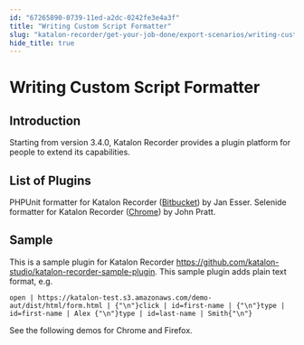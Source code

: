 ```yaml
---
id: "67265890-0739-11ed-a2dc-0242fe3e4a3f"
title: "Writing Custom Script Formatter"
slug: "katalon-recorder/get-your-job-done/export-scenarios/writing-custom-script-formatter"
hide_title: true
---
```

    

# <a id="id_writing-custom-script-formatter" class="anchor_top_offset"/><a id="ariaid-title1" class="anchor_top_offset"/>Writing Custom Script Formatter

    
    
  
    

## <a id="id_1" class="anchor_top_offset"/>Introduction

    
      
<p xmlns="http://www.w3.org/1999/xhtml" className="p">Starting from version 3.4.0, Katalon Recorder provides a plugin   platform for people to extend its capabilities.</p> 
    
  

## <a id="id_2" class="anchor_top_offset"/>List of Plugins

<p xmlns="http://www.w3.org/1999/xhtml" className="p">PHPUnit formatter for Katalon Recorder (<a className="xref j-external-link" href="https://bitbucket.org/inventis/phpunit-formatter-katalon-recorder/src/master/" target="_blank">Bitbucket</a>)   by Jan Esser. Selenide formatter for Katalon Recorder (<a className="xref j-external-link" href="https://chrome.google.com/webstore/detail/selenide-exporter-for-kat/mkbfcgpbkcaieiajhllpdocjfnfcbmlm" target="_blank">Chrome</a>)   by John Pratt.</p> 
    

## <a id="id_3" class="anchor_top_offset"/>Sample

    
      
<p xmlns="http://www.w3.org/1999/xhtml" className="p">This is a sample plugin for Katalon Recorder <a className="xref j-external-link" href="https://github.com/katalon-studio/katalon-recorder-sample-plugin" target="_blank">https://github.com/katalon-studio/katalon-recorder-sample-plugin</a>.   This sample plugin adds plain text format, e.g.</p> 
              
<pre xmlns="http://www.w3.org/1999/xhtml" className="pre codeblock"><code>open | https://katalon-test.s3.amazonaws.com/demo-aut/dist/html/form.html | {"\n"}click | id=first-name | {"\n"}type | id=first-name | Alex {"\n"}type | id=last-name | Smith{"\n"}</code></pre> 
            
<p xmlns="http://www.w3.org/1999/xhtml" className="p">See the following demos for Chrome and Firefox.</p> 
    
  
